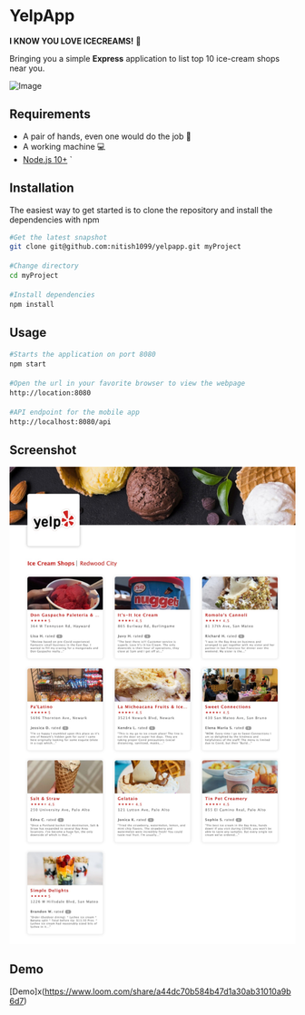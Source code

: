# YelpApp

**I KNOW YOU LOVE ICECREAMS!** :icecream:

Bringing you a simple **Express** application to list top 10 ice-cream shops near you.

![Image](https://img2.pngio.com/yelp-icon-png-carolina-ready-mix-builders-supply-inc-yelp-icon-png-200_200.png)

## Requirements

- A pair of hands, even one would do the job :open_hands:
- A working machine :computer:
- [Node.js 10+](https://nodejs.org)
`

## Installation

The easiest way to get started is to clone the repository and install the dependencies with npm

```bash
#Get the latest snapshot
git clone git@github.com:nitish1099/yelpapp.git myProject

#Change directory
cd myProject

#Install dependencies
npm install
```

## Usage

```bash
#Starts the application on port 8080
npm start

#Open the url in your favorite browser to view the webpage
http://location:8080

#API endpoint for the mobile app
http://localhost:8080/api
```

## Screenshot
![Screenshot](./screenshot.png)

## Demo
[Demo]x(https://www.loom.com/share/a44dc70b584b47d1a30ab31010a9b6d7)